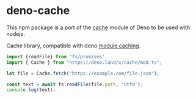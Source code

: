 # deno-cache

This npm package is a port of the [cache](https://deno.land/x/cache) module of Deno to be used with nodejs.



Cache library, compatible with deno [module caching](https://deno.land/manual/linking_to_external_code).

```typescript
import {readFile} from 'fs/promises'
import { Cache } from "https://deno.land/x/cache/mod.ts";

let file = Cache.fetch("https://example.com/file.json");

const text = await fs.readFile(file.path, 'utf8');
console.log(text);
```

  
